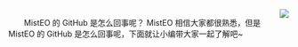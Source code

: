 <img align="right" src="https://github-readme-stats.vercel.app/api?username=MistEO&show_icons=true" />

　　MistEO 的 GitHub 是怎么回事呢？ MistEO 相信大家都很熟悉，但是 MistEO 的 GitHub 是怎么回事呢，下面就让小编带大家一起了解吧~

